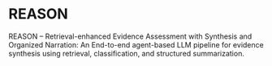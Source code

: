 # REASON
REASON – Retrieval-enhanced Evidence Assessment with Synthesis and Organized Narration: An End-to-end agent-based LLM pipeline for evidence synthesis using retrieval, classification, and structured summarization.
